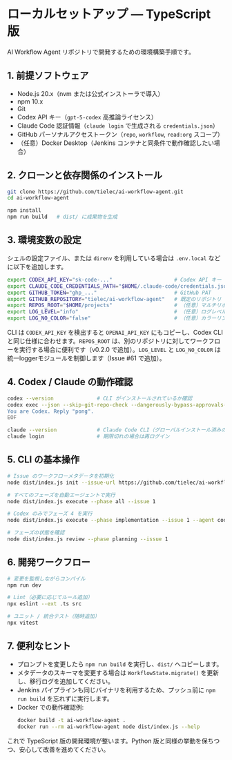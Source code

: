 # ローカルセットアップ ― TypeScript 版

AI Workflow Agent リポジトリで開発するための環境構築手順です。

## 1. 前提ソフトウェア

- Node.js 20.x（nvm または公式インストーラで導入）
- npm 10.x
- Git
- Codex API キー（`gpt-5-codex` 高推論ライセンス）
- Claude Code 認証情報（`claude login` で生成される `credentials.json`）
- GitHub パーソナルアクセストークン（`repo`, `workflow`, `read:org` スコープ）
- （任意）Docker Desktop（Jenkins コンテナと同条件で動作確認したい場合）

## 2. クローンと依存関係のインストール

```bash
git clone https://github.com/tielec/ai-workflow-agent.git
cd ai-workflow-agent

npm install
npm run build   # dist/ に成果物を生成
```

## 3. 環境変数の設定

シェルの設定ファイル、または `direnv` を利用している場合は `.env.local` などに以下を追加します。

```bash
export CODEX_API_KEY="sk-code-..."                    # Codex API キー
export CLAUDE_CODE_CREDENTIALS_PATH="$HOME/.claude-code/credentials.json"
export GITHUB_TOKEN="ghp_..."                         # GitHub PAT
export GITHUB_REPOSITORY="tielec/ai-workflow-agent"   # 既定のリポジトリ
export REPOS_ROOT="$HOME/projects"                    # （任意）マルチリポジトリ環境でのリポジトリ親ディレクトリ
export LOG_LEVEL="info"                               # （任意）ログレベル（debug|info|warn|error）
export LOG_NO_COLOR="false"                           # （任意）カラーリング無効化（CI環境では "true"）
```

CLI は `CODEX_API_KEY` を検出すると `OPENAI_API_KEY` にもコピーし、Codex CLI と同じ仕様に合わせます。`REPOS_ROOT` は、別のリポジトリに対してワークフローを実行する場合に便利です（v0.2.0 で追加）。`LOG_LEVEL` と `LOG_NO_COLOR` は統一loggerモジュールを制御します（Issue #61 で追加）。

## 4. Codex / Claude の動作確認

```bash
codex --version              # CLI がインストールされているか確認
codex exec --json --skip-git-repo-check --dangerously-bypass-approvals-and-sandbox - <<'EOF'
You are Codex. Reply "pong".
EOF

claude --version             # Claude Code CLI（グローバルインストール済みの場合）
claude login                 # 期限切れの場合は再ログイン
```

## 5. CLI の基本操作

```bash
# Issue のワークフローメタデータを初期化
node dist/index.js init --issue-url https://github.com/tielec/ai-workflow-agent/issues/1

# すべてのフェーズを自動エージェントで実行
node dist/index.js execute --phase all --issue 1

# Codex のみでフェーズ 4 を実行
node dist/index.js execute --phase implementation --issue 1 --agent codex

# フェーズの状態を確認
node dist/index.js review --phase planning --issue 1
```

## 6. 開発ワークフロー

```bash
# 変更を監視しながらコンパイル
npm run dev

# Lint（必要に応じてルール追加）
npx eslint --ext .ts src

# ユニット / 統合テスト（随時追加）
npx vitest
```

## 7. 便利なヒント

- プロンプトを変更したら `npm run build` を実行し、`dist/` へコピーします。
- メタデータのスキーマを変更する場合は `WorkflowState.migrate()` を更新し、移行ログを追加してください。
- Jenkins パイプラインも同じバイナリを利用するため、プッシュ前に `npm run build` を忘れずに実行します。
- Docker での動作確認例:
  ```bash
  docker build -t ai-workflow-agent .
  docker run --rm ai-workflow-agent node dist/index.js --help
  ```

これで TypeScript 版の開発環境が整います。Python 版と同様の挙動を保ちつつ、安心して改善を進めてください。
